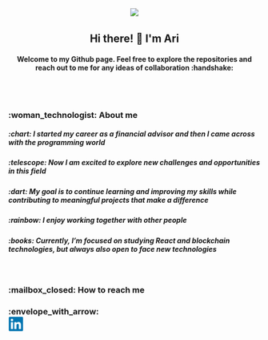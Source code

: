 <div id="header" align="center">
<img src="https://media.giphy.com/media/MeJgB3yMMwIaHmKD4z/giphy.gif" width="250"/>
<h2 align="center"> Hi there! 👋  I'm Ari </h2>
<h4 align="center">Welcome to my Github page. Feel free to explore the repositories and reach out to me for any ideas of collaboration :handshake:</h4>

<div/>
<br/>
<br/>


<div align="left">
  <h3> :woman_technologist:  About me</h3>
  <h5> :chart: 	I started my career as a financial advisor and then I came across with the programming world</h5>
  <h5>:telescope: Now I am excited to explore new challenges and opportunities in this field</h5>
  <h5> :dart: My goal is to continue learning and improving my skills while contributing to meaningful projects that make a difference</h5>
  <h5>:rainbow: I enjoy working together with other people</h5>
  <h5> :books: Currently, I’m focused on studying React and blockchain technologies, but always also open to face new technologies</h5>
</div>
  
 <div align="left">  
   <br/>
 <h3> :mailbox_closed: How to reach me<h3/>
    :envelope_with_arrow:
  <div>
 <a href="https://www.linkedin.com/in/ariadnafriasdiaz/">
<img src="https://github.com/devicons/devicon/blob/master/icons/linkedin/linkedin-original.svg" alt="Linkedin" width="30">
<a/>
   </div>
  
 </div>
